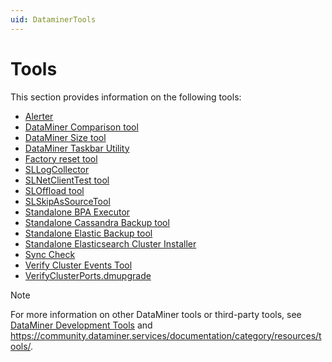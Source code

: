 ```yaml
---
uid: DataminerTools
---
```


# Tools

This section provides information on the following tools:

- [Alerter](xref:Alerter)
- [DataMiner Comparison tool](xref:DataMinerComparisonTool)
- [DataMiner Size tool](xref:DataMinerSizeTool)
- [DataMiner Taskbar Utility](xref:DataMiner_Taskbar_Utility)
- [Factory reset tool](xref:Factory_reset_tool)
- [SLLogCollector](xref:SLLogCollector)
- [SLNetClientTest tool](xref:SLNetClientTest_tool)
- [SLOffload tool](xref:SLOffload_tool)
- [SLSkipAsSourceTool](xref:SLSkipAsSourceTool)
- [Standalone BPA Executor](xref:Standalone_BPA_Executor)
- [Standalone Cassandra Backup tool](xref:Standalone_Cassandra_Backup_Tool)
- [Standalone Elastic Backup tool](xref:Standalone_Elastic_Backup_Tool)
- [Standalone Elasticsearch Cluster Installer](xref:Standalone_Elasticsearch_Cluster_Installer)
- [Sync Check](xref:Sync_Check)
- [Verify Cluster Events Tool](xref:Verify_Cluster_Events_Tool)
- [VerifyClusterPorts.dmupgrade](xref:VerifyClusterPortsdmupgrade)

> [!NOTE]
> For more information on other DataMiner tools or third-party tools, see [DataMiner Development Tools](xref:TOOLS) and <https://community.dataminer.services/documentation/category/resources/tools/>.
